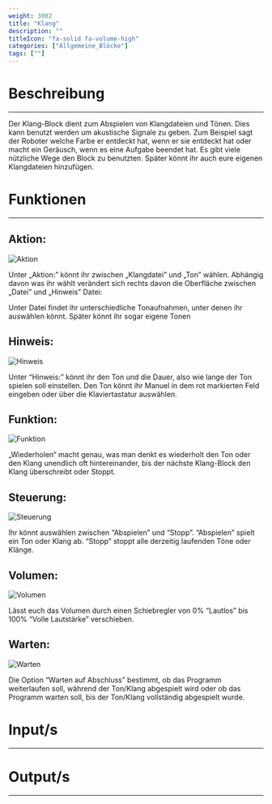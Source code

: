```yaml
---
weight: 3002
title: "Klang"
description: ""
titleIcon: "fa-solid fa-volume-high"
categories: ["Allgemeine_Blöcke"]
tags: [""]
---
```



# Beschreibung
---
Der Klang-Block dient zum Abspielen von Klangdateien und Tönen. Dies kann benutzt werden um akustische Signale zu geben. Zum Beispiel sagt der Roboter welche Farbe er entdeckt hat, wenn er sie entdeckt hat oder macht ein Geräusch, wenn es eine Aufgabe beendet hat. Es gibt viele nützliche Wege den Block zu benutzten. Später könnt ihr auch eure eigenen Klangdateien hinzufügen.

# Funktionen
---
## Aktion:

![Aktion](/images/nxt-images/Kapitel%201%20Allgemeine%20Bl%C3%B6cke/1.3%20Klang/Aktion.png)

Unter „Aktion:” könnt ihr zwischen „Klangdatei” und „Ton” wählen. Abhängig davon was ihr wählt verändert sich rechts davon die Oberfläche zwischen „Datei” und „Hinweis”
Datei:
 
Unter Datei findet ihr unterschiedliche Tonaufnahmen, unter denen ihr auswählen könnt. Später könnt ihr sogar eigene Tonen 

## Hinweis:

![Hinweis](/images/nxt-images/Kapitel%201%20Allgemeine%20Bl%C3%B6cke/1.3%20Klang/Hinweis.png)

Unter “Hinweis:” könnt ihr den Ton und die Dauer, also wie lange der Ton spielen soll einstellen. Den Ton könnt ihr Manuel in dem rot markierten Feld eingeben oder über die Klaviertastatur auswählen. 

## Funktion:

![Funktion](/images/nxt-images/Kapitel%201%20Allgemeine%20Bl%C3%B6cke/1.3%20Klang/Funktion.png)

„Wiederholen“ macht genau, was man denkt es wiederholt den Ton oder den Klang unendlich oft hintereinander, bis der nächste Klang-Block den Klang überschreibt oder Stoppt.

## Steuerung:

![Steuerung](/images/nxt-images/Kapitel%201%20Allgemeine%20Bl%C3%B6cke/1.3%20Klang/Steuerung.png)
 
Ihr könnt auswählen zwischen “Abspielen” und “Stopp”. “Abspielen” spielt ein Ton oder Klang ab. “Stopp” stoppt alle derzeitig laufenden Töne oder Klänge.

## Volumen:

![Volumen](/images/nxt-images/Kapitel%201%20Allgemeine%20Bl%C3%B6cke/1.3%20Klang/Volumen.png)
 
Lässt euch das Volumen durch einen Schiebregler von 0% “Lautlos” bis 100% “Volle Lautstärke” verschieben.

## Warten:

![Warten](/images/nxt-images/Kapitel%201%20Allgemeine%20Bl%C3%B6cke/1.3%20Klang/Warten.png)
 
Die Option “Warten auf Abschluss” bestimmt, ob das Programm weiterlaufen soll, während der Ton/Klang abgespielt wird oder ob das Programm warten soll, bis der Ton/Klang vollständig abgespielt wurde.

# Input/s
---

# Output/s
---
